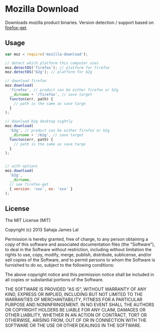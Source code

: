 # Mozilla Download

Downloads mozilla product binaries. Version detection / support based on [firefox-get](https://github.com/jsantell/node-firefox-get).

## Usage

``` js
var moz = require('mozilla-download');

// detect which platform this computer uses
moz.detectOS('firefox'); // platform for firefox
moz.detectOS('b2g'); // platform for b2g

// download firefox
moz.download(
  'firefox', // product can be either firefox or b2g
  __dirname + '/firefox', // save target
  functon(err, path) {
    // path is the same as save targe
  }
);

// download b2g desktop nightly
moz.download(
  'b2g', // product can be either firefox or b2g
  __dirname + '/b2g', // save target
  functon(err, path) {
    // path is the same as save targe
  }
);


// with options
moz.download(
  'b2g',
  __dirname,
  // see firefox-get
  { version: 'xxx', os: 'xxx' }
);

```

## License

The MIT License (MIT)

Copyright (c) 2013 Sahaja James Lal

Permission is hereby granted, free of charge, to any person obtaining a copy
of this software and associated documentation files (the "Software"), to deal
in the Software without restriction, including without limitation the rights
to use, copy, modify, merge, publish, distribute, sublicense, and/or sell
copies of the Software, and to permit persons to whom the Software is
furnished to do so, subject to the following conditions:

The above copyright notice and this permission notice shall be included in
all copies or substantial portions of the Software.

THE SOFTWARE IS PROVIDED "AS IS", WITHOUT WARRANTY OF ANY KIND, EXPRESS OR
IMPLIED, INCLUDING BUT NOT LIMITED TO THE WARRANTIES OF MERCHANTABILITY,
FITNESS FOR A PARTICULAR PURPOSE AND NONINFRINGEMENT. IN NO EVENT SHALL THE
AUTHORS OR COPYRIGHT HOLDERS BE LIABLE FOR ANY CLAIM, DAMAGES OR OTHER
LIABILITY, WHETHER IN AN ACTION OF CONTRACT, TORT OR OTHERWISE, ARISING FROM,
OUT OF OR IN CONNECTION WITH THE SOFTWARE OR THE USE OR OTHER DEALINGS IN
THE SOFTWARE.
